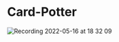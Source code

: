 # Card-Potter

![Recording 2022-05-16 at 18 32 09](https://user-images.githubusercontent.com/84512521/168686200-6ae2f7aa-2873-4b17-b0db-4e639b6dd6cb.gif)
